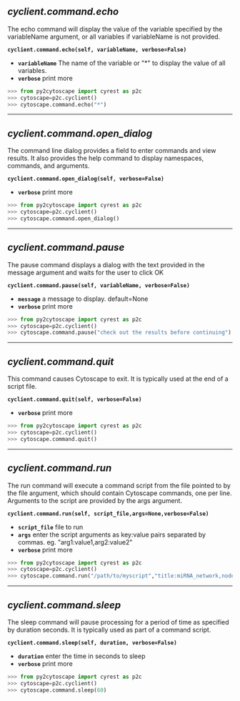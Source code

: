 ## ___cyclient.command.echo___

The echo command will display the value of the variable specified by the
variableName argument, or all variables if variableName is not provided.

**`cyclient.command.echo(self, variableName, verbose=False)`**

* **`variableName`** The name of the variable or "*" to display the value of all variables.
* **`verbose`** print more

```python
>>> from py2cytoscape import cyrest as p2c
>>> cytoscape=p2c.cyclient()
>>> cytoscape.command.echo("*")
```
___

## ***cyclient.command.open_dialog***

The command line dialog provides a field to enter commands and view
results. It also provides the help command to display namespaces,
commands, and arguments.

**`cyclient.command.open_dialog(self, verbose=False)`**

* **`verbose`** print more

```python
>>> from py2cytoscape import cyrest as p2c
>>> cytoscape=p2c.cyclient()
>>> cytoscape.command.open_dialog()
```
___

## ___cyclient.command.pause___

The pause command displays a dialog with the text provided in the
message argument and waits for the user to click OK

**`cyclient.command.pause(self, variableName, verbose=False)`**

* **`message`** a message to display. default=None
* **`verbose`** print more

```python
>>> from py2cytoscape import cyrest as p2c
>>> cytoscape=p2c.cyclient()
>>> cytoscape.command.pause("check out the results before continuing")
```
___

## ___cyclient.command.quit___

This command causes Cytoscape to exit. It is typically used at
the end of a script file.

**`cyclient.command.quit(self, verbose=False)`**

* **`verbose`** print more

```python
>>> from py2cytoscape import cyrest as p2c
>>> cytoscape=p2c.cyclient()
>>> cytoscape.command.quit()
```
___

## ___cyclient.command.run___

The run command will execute a command script from the file pointed to
by the file argument, which should contain Cytoscape commands, one per
line. Arguments to the script are provided by the args argument.

**`cyclient.command.run(self, script_file,args=None,verbose=False)`**

* **`script_file`** file to run
* **`args`** enter the script arguments as key:value pairs
 separated by commas. eg. "arg1:value1,arg2:value2"
* **`verbose`** print more

```python
>>> from py2cytoscape import cyrest as p2c
>>> cytoscape=p2c.cyclient()
>>> cytoscape.command.run("/path/to/myscript","title:miRNA_network,nodes:100")
```
___

## ___cyclient.command.sleep___

The sleep command will pause processing for a period of time as
 specified by duration seconds. It is typically used as part of
 a command script.

**`cyclient.command.sleep(self, duration, verbose=False)`**

* **`duration`** enter the time in seconds to sleep
* **`verbose`** print more

```python
>>> from py2cytoscape import cyrest as p2c
>>> cytoscape=p2c.cyclient()
>>> cytoscape.command.sleep(60)
```

